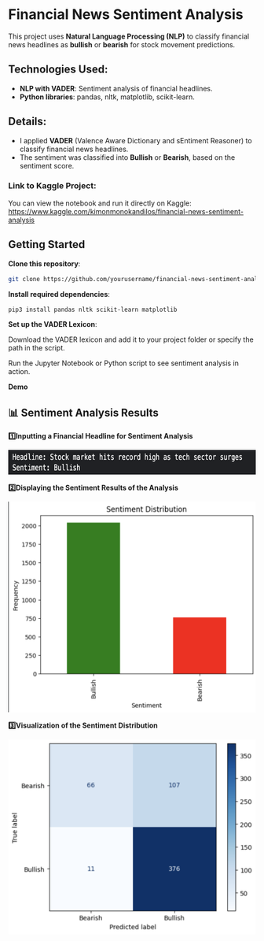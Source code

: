 # Financial News Sentiment Analysis

This project uses **Natural Language Processing (NLP)** to classify financial news headlines as **bullish** or **bearish** for stock movement predictions.

## Technologies Used:
- **NLP with VADER**: Sentiment analysis of financial headlines.
- **Python libraries**: pandas, nltk, matplotlib, scikit-learn.
  
## Details:
- I applied **VADER** (Valence Aware Dictionary and sEntiment Reasoner) to classify financial news headlines.
- The sentiment was classified into **Bullish** or **Bearish**, based on the sentiment score.

### Link to Kaggle Project:
You can view the notebook and run it directly on Kaggle:  
https://www.kaggle.com/kimonmonokandilos/financial-news-sentiment-analysis

## Getting Started

**Clone this repository**:
```bash
git clone https://github.com/yourusername/financial-news-sentiment-analysis.git
```

**Install required dependencies**:
```bash
pip3 install pandas nltk scikit-learn matplotlib
```

**Set up the VADER Lexicon**:

Download the VADER lexicon and add it to your project folder or specify the path in the script.

Run the Jupyter Notebook or Python script to see sentiment analysis in action.

**Demo**

## 📊 Sentiment Analysis Results  

**1️⃣Inputting a Financial Headline for Sentiment Analysis**  
<p align="left">
  <img src="./assets/screenshots/output1.png" alt="Financial Headline Results" width="700" height="50">
</p>  

**2️⃣Displaying the Sentiment Results of the Analysis**  
<p align="left">
  <img src="./assets/screenshots/output2.png" alt="Sentiment Distribution" width="600">
</p>  

**3️⃣Visualization of the Sentiment Distribution**  
<p align="left">
  <img src="./assets/screenshots/output3.png" alt="Visualization of Sentiment Distribution" width="600">
</p>  
